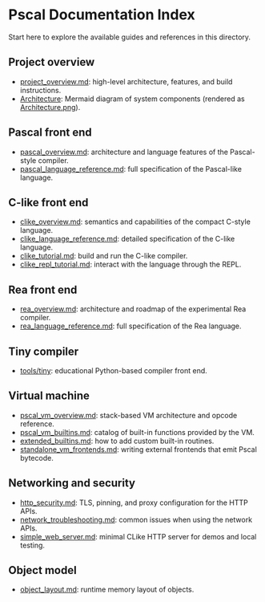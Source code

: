 # Pscal Documentation Index

Start here to explore the available guides and references in this directory.

## Project overview
- [project_overview.md](project_overview.md): high-level architecture, features, and build instructions.
- [Architecture](Architecture): Mermaid diagram of system components (rendered as [Architecture.png](Architecture.png)).

## Pascal front end
- [pascal_overview.md](pascal_overview.md): architecture and language features of the Pascal-style compiler.
- [pascal_language_reference.md](pascal_language_reference.md): full specification of the Pascal-like language.

## C-like front end
- [clike_overview.md](clike_overview.md): semantics and capabilities of the compact C-style language.
- [clike_language_reference.md](clike_language_reference.md): detailed specification of the C-like language.
- [clike_tutorial.md](clike_tutorial.md): build and run the C-like compiler.
- [clike_repl_tutorial.md](clike_repl_tutorial.md): interact with the language through the REPL.

## Rea front end
- [rea_overview.md](rea_overview.md): architecture and roadmap of the experimental Rea compiler.
- [rea_language_reference.md](rea_language_reference.md): full specification of the Rea language.

## Tiny compiler
- [tools/tiny](../tools/tiny): educational Python-based compiler front end.

## Virtual machine
- [pscal_vm_overview.md](pscal_vm_overview.md): stack-based VM architecture and opcode reference.
- [pscal_vm_builtins.md](pscal_vm_builtins.md): catalog of built-in functions provided by the VM.
- [extended_builtins.md](extended_builtins.md): how to add custom built-in routines.
- [standalone_vm_frontends.md](standalone_vm_frontends.md): writing external frontends that emit Pscal bytecode.

## Networking and security
- [http_security.md](http_security.md): TLS, pinning, and proxy configuration for the HTTP APIs.
- [network_troubleshooting.md](network_troubleshooting.md): common issues when using the network APIs.
- [simple_web_server.md](simple_web_server.md): minimal CLike HTTP server for demos and local testing.

## Object model
- [object_layout.md](object_layout.md): runtime memory layout of objects.

